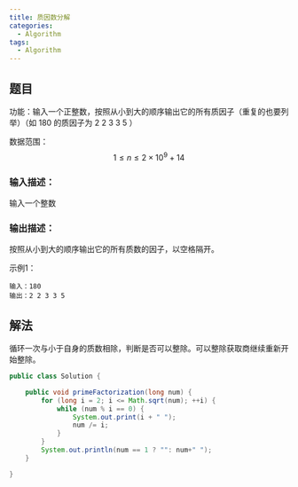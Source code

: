 ```yaml
---
title: 质因数分解
categories:
  - Algorithm
tags:
  - Algorithm
---
```


## 题目

功能：输入一个正整数，按照从小到大的顺序输出它的所有质因子（重复的也要列举）（如 180 的质因子为 2 2 3 3 5 ）

数据范围： $$1 ≤ n ≤ 2×10^9+14 $$

### 输入描述：

输入一个整数

### 输出描述：

按照从小到大的顺序输出它的所有质数的因子，以空格隔开。

示例1：

```
输入：180
输出：2 2 3 3 5
```

## 解法

循环一次与小于自身的质数相除，判断是否可以整除。可以整除获取商继续重新开始整除。

```java
public class Solution {

    public void primeFactorization(long num) {
        for (long i = 2; i <= Math.sqrt(num); ++i) {
            while (num % i == 0) {
                System.out.print(i + " ");
                num /= i;
            }
        }
        System.out.println(num == 1 ? "": num+" ");
    }

}
```